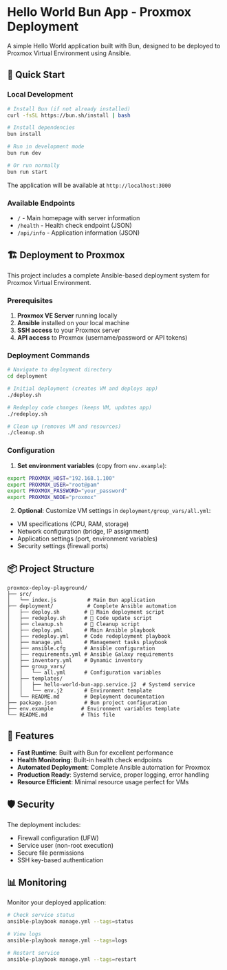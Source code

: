 # Hello World Bun App - Proxmox Deployment

A simple Hello World application built with Bun, designed to be deployed to Proxmox Virtual Environment using Ansible.

## 🚀 Quick Start

### Local Development

```bash
# Install Bun (if not already installed)
curl -fsSL https://bun.sh/install | bash

# Install dependencies
bun install

# Run in development mode
bun run dev

# Or run normally
bun run start
```

The application will be available at `http://localhost:3000`

### Available Endpoints

- `/` - Main homepage with server information
- `/health` - Health check endpoint (JSON)
- `/api/info` - Application information (JSON)

## 🏗️ Deployment to Proxmox

This project includes a complete Ansible-based deployment system for Proxmox Virtual Environment.

### Prerequisites

1. **Proxmox VE Server** running locally
2. **Ansible** installed on your local machine
3. **SSH access** to your Proxmox server
4. **API access** to Proxmox (username/password or API tokens)

### Deployment Commands

```bash
# Navigate to deployment directory
cd deployment

# Initial deployment (creates VM and deploys app)
./deploy.sh

# Redeploy code changes (keeps VM, updates app)
./redeploy.sh

# Clean up (removes VM and resources)
./cleanup.sh
```

### Configuration

1. **Set environment variables** (copy from `env.example`):
```bash
export PROXMOX_HOST="192.168.1.100"
export PROXMOX_USER="root@pam"
export PROXMOX_PASSWORD="your_password"
export PROXMOX_NODE="proxmox"
```

2. **Optional**: Customize VM settings in `deployment/group_vars/all.yml`:
- VM specifications (CPU, RAM, storage)
- Network configuration (bridge, IP assignment)
- Application settings (port, environment variables)
- Security settings (firewall ports)

## 📦 Project Structure

```
proxmox-deploy-playground/
├── src/
│   └── index.js          # Main Bun application
├── deployment/           # Complete Ansible automation
│   ├── deploy.sh        # 🚀 Main deployment script
│   ├── redeploy.sh      # 🔄 Code update script  
│   ├── cleanup.sh       # 🧹 Cleanup script
│   ├── deploy.yml       # Main Ansible playbook
│   ├── redeploy.yml     # Code redeployment playbook
│   ├── manage.yml       # Management tasks playbook
│   ├── ansible.cfg      # Ansible configuration
│   ├── requirements.yml # Ansible Galaxy requirements
│   ├── inventory.yml    # Dynamic inventory
│   ├── group_vars/
│   │   └── all.yml      # Configuration variables
│   ├── templates/
│   │   ├── hello-world-bun-app.service.j2  # Systemd service
│   │   └── env.j2       # Environment template
│   └── README.md        # Deployment documentation
├── package.json         # Bun project configuration
├── env.example         # Environment variables template
└── README.md           # This file
```

## 🔧 Features

- **Fast Runtime**: Built with Bun for excellent performance
- **Health Monitoring**: Built-in health check endpoints
- **Automated Deployment**: Complete Ansible automation for Proxmox
- **Production Ready**: Systemd service, proper logging, error handling
- **Resource Efficient**: Minimal resource usage perfect for VMs

## 🛡️ Security

The deployment includes:
- Firewall configuration (UFW)
- Service user (non-root execution)
- Secure file permissions
- SSH key-based authentication

## 📊 Monitoring

Monitor your deployed application:

```bash
# Check service status
ansible-playbook manage.yml --tags=status

# View logs
ansible-playbook manage.yml --tags=logs

# Restart service
ansible-playbook manage.yml --tags=restart
```
